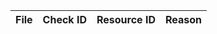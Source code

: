 <!-- BEGIN_CHECKOV_DOCS -->

| File | Check ID | Resource ID | Reason |
|------|----------|-------------|--------|

<!-- END_CHECKOV_DOCS -->